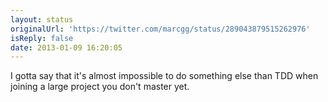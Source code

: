 ```yaml
---
layout: status
originalUrl: 'https://twitter.com/marcgg/status/289043879515262976'
isReply: false
date: 2013-01-09 16:20:05
---
```


I gotta say that it's almost impossible to do something else than TDD when joining a large project you don't master yet.
